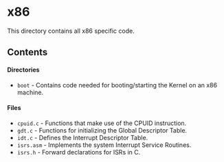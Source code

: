 # x86
This directory contains all x86 specific code.

## Contents

#### Directories
- `boot` - Contains code needed for booting/starting the Kernel on an x86 machine.

#### Files
- `cpuid.c` - Functions that make use of the CPUID instruction.
- `gdt.c` - Functions for initializing the Global Descriptor Table.
- `idt.c` - Defines the Interrupt Descriptor Table.
- `isrs.asm` - Implements the system Interrupt Service Routines.
- `isrs.h` - Forward declarations for ISRs in C.
